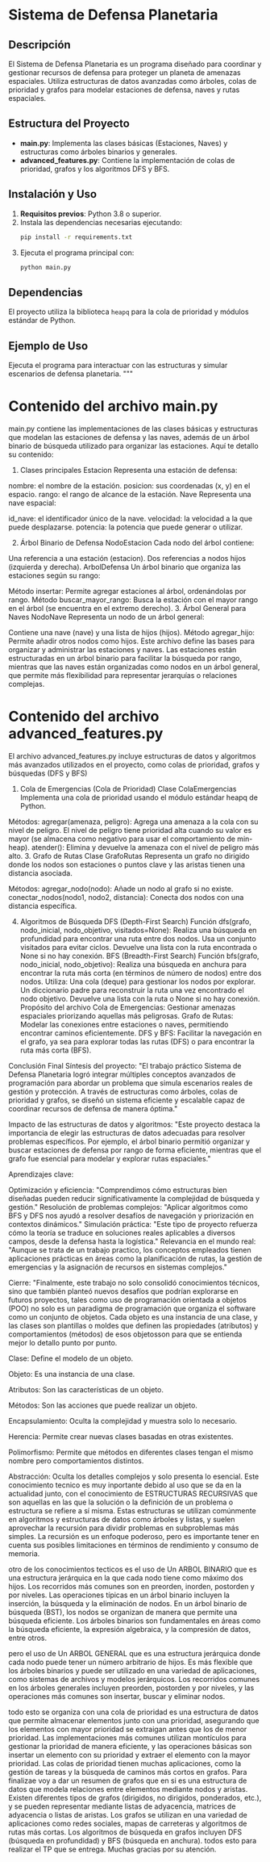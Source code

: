 
# Sistema de Defensa Planetaria

## Descripción
El Sistema de Defensa Planetaria es un programa diseñado para coordinar y gestionar recursos de defensa 
para proteger un planeta de amenazas espaciales. Utiliza estructuras de datos avanzadas como árboles, 
colas de prioridad y grafos para modelar estaciones de defensa, naves y rutas espaciales.

## Estructura del Proyecto
- **main.py**: Implementa las clases básicas (Estaciones, Naves) y estructuras como árboles binarios y generales.
- **advanced_features.py**: Contiene la implementación de colas de prioridad, grafos y los algoritmos DFS y BFS.

## Instalación y Uso
1. **Requisitos previos**: Python 3.8 o superior.
2. Instala las dependencias necesarias ejecutando:
    ```bash
    pip install -r requirements.txt
    ```
3. Ejecuta el programa principal con:
    ```bash
    python main.py
    ```

## Dependencias
El proyecto utiliza la biblioteca `heapq` para la cola de prioridad y módulos estándar de Python.

## Ejemplo de Uso
Ejecuta el programa para interactuar con las estructuras y simular escenarios de defensa planetaria.
"""

# Contenido del archivo main.py
main.py contiene las implementaciones de las clases básicas y estructuras que modelan las estaciones de defensa y las naves, además de un árbol binario de búsqueda utilizado para organizar las estaciones. Aquí te detallo su contenido:

1. Clases principales
Estacion
Representa una estación de defensa:

nombre: el nombre de la estación.
posicion: sus coordenadas (x, y) en el espacio.
rango: el rango de alcance de la estación.
Nave
Representa una nave espacial:

id_nave: el identificador único de la nave.
velocidad: la velocidad a la que puede desplazarse.
potencia: la potencia que puede generar o utilizar.

2. Árbol Binario de Defensa
NodoEstacion
Cada nodo del árbol contiene:

Una referencia a una estación (estacion).
Dos referencias a nodos hijos (izquierda y derecha).
ArbolDefensa
Un árbol binario que organiza las estaciones según su rango:

Método insertar: Permite agregar estaciones al árbol, ordenándolas por rango.
Método buscar_mayor_rango: Busca la estación con el mayor rango en el árbol (se encuentra en el extremo derecho).
3. Árbol General para Naves
NodoNave
Representa un nodo de un árbol general:

Contiene una nave (nave) y una lista de hijos (hijos).
Método agregar_hijo: Permite añadir otros nodos como hijos.
Este archivo define las bases para organizar y administrar las estaciones y naves. Las estaciones están estructuradas en un árbol binario para facilitar la búsqueda por rango, mientras que las naves están organizadas como nodos en un árbol general, que permite más flexibilidad para representar jerarquías o relaciones complejas.

# Contenido del archivo advanced_features.py
El archivo advanced_features.py incluye estructuras de datos y algoritmos más avanzados utilizados en el proyecto, como colas de prioridad, grafos y búsquedas (DFS y BFS)

1. Cola de Emergencias (Cola de Prioridad)
Clase ColaEmergencias
Implementa una cola de prioridad usando el módulo estándar heapq de Python.

Métodos:
agregar(amenaza, peligro): Agrega una amenaza a la cola con su nivel de peligro. El nivel de peligro tiene prioridad alta cuando su valor es mayor (se almacena como negativo para usar el comportamiento de min-heap).
atender(): Elimina y devuelve la amenaza con el nivel de peligro más alto.
3. Grafo de Rutas
Clase GrafoRutas
Representa un grafo no dirigido donde los nodos son estaciones o puntos clave y las aristas tienen una distancia asociada.

Métodos:
agregar_nodo(nodo): Añade un nodo al grafo si no existe.
conectar_nodos(nodo1, nodo2, distancia): Conecta dos nodos con una distancia específica.

4. Algoritmos de Búsqueda
DFS (Depth-First Search)
Función dfs(grafo, nodo_inicial, nodo_objetivo, visitados=None):
Realiza una búsqueda en profundidad para encontrar una ruta entre dos nodos.
Usa un conjunto visitados para evitar ciclos.
Devuelve una lista con la ruta encontrada o None si no hay conexión.
BFS (Breadth-First Search)
Función bfs(grafo, nodo_inicial, nodo_objetivo):
Realiza una búsqueda en anchura para encontrar la ruta más corta (en términos de número de nodos) entre dos nodos.
Utiliza:
Una cola (deque) para gestionar los nodos por explorar.
Un diccionario padre para reconstruir la ruta una vez encontrado el nodo objetivo.
Devuelve una lista con la ruta o None si no hay conexión.
Propósito del archivo
Cola de Emergencias: Gestionar amenazas espaciales priorizando aquellas más peligrosas.
Grafo de Rutas: Modelar las conexiones entre estaciones o naves, permitiendo encontrar caminos eficientemente.
DFS y BFS: Facilitar la navegación en el grafo, ya sea para explorar todas las rutas (DFS) o para encontrar la ruta más corta (BFS).

Conclusión Final
Síntesis del proyecto:
"El trabajo práctico Sistema de Defensa Planetaria logró integrar múltiples conceptos avanzados de programación para abordar un problema que simula escenarios reales de gestión y protección. A través de estructuras como árboles, colas de prioridad y grafos, se diseñó un sistema eficiente y escalable capaz de coordinar recursos de defensa de manera óptima."

Impacto de las estructuras de datos y algoritmos:
"Este proyecto destaca la importancia de elegir las estructuras de datos adecuadas para resolver problemas específicos. Por ejemplo, el árbol binario permitió organizar y buscar estaciones de defensa por rango de forma eficiente, mientras que el grafo fue esencial para modelar y explorar rutas espaciales."

Aprendizajes clave:

Optimización y eficiencia:
"Comprendimos cómo estructuras bien diseñadas pueden reducir significativamente la complejidad de búsqueda y gestión."
Resolución de problemas complejos:
"Aplicar algoritmos como BFS y DFS nos ayudó a resolver desafíos de navegación y priorización en contextos dinámicos."
Simulación práctica:
"Este tipo de proyecto refuerza cómo la teoría se traduce en soluciones reales aplicables a diversos campos, desde la defensa hasta la logística."
Relevancia en el mundo real:
"Aunque se trata de un trabajo practico, los conceptos empleados tienen aplicaciones prácticas en áreas como la planificación de rutas, la gestión de emergencias y la asignación de recursos en sistemas complejos."

Cierre:
"Finalmente, este trabajo no solo consolidó conocimientos técnicos, sino que también planteó nuevos desafíos que podrían explorarse en futuros proyectos,
tales como  uso de programación orientada a objetos (POO) no solo es un paradigma de programación que organiza el software como un conjunto de objetos. Cada objeto es una instancia de una clase, y las clases son plantillas o moldes que definen las propiedades (atributos) y comportamientos (métodos) de esos objetosson para que se entienda mejor lo detallo punto por punto.

Clase: Define el modelo de un objeto.

Objeto: Es una instancia de una clase.

Atributos: Son las características de un objeto.

Métodos: Son las acciones que puede realizar un objeto.

Encapsulamiento: Oculta la complejidad y muestra solo lo necesario.

Herencia: Permite crear nuevas clases basadas en otras existentes.

Polimorfismo: Permite que métodos en diferentes clases tengan el mismo nombre pero comportamientos distintos.

Abstracción: Oculta los detalles complejos y solo presenta lo esencial.
Este conocimiento tecnico es muy inportante debido al uso que se da en la actualidad junto, con el conocimiento de ESTRUCTURAS RECURSIVAS que son aquellas en las que la solución o la definición de un problema o estructura se refiere a sí misma. Estas estructuras se utilizan comúnmente en algoritmos y estructuras de datos como árboles y listas, y suelen aprovechar la recursión para dividir problemas en subproblemas más simples. La recursión es un enfoque poderoso, pero es importante tener en cuenta sus posibles limitaciones en términos de rendimiento y consumo de memoria.

otro de los conocimientos tecticos es el uso de Un ARBOL BINARIO que es una estructura jerárquica en la que cada nodo tiene como máximo dos hijos.
Los recorridos más comunes son en preorden, inorden, postorden y por niveles.
Las operaciones típicas en un árbol binario incluyen la inserción, la búsqueda y la eliminación de nodos.
En un árbol binario de búsqueda (BST), los nodos se organizan de manera que permite una búsqueda eficiente.
Los árboles binarios son fundamentales en áreas como la búsqueda eficiente, la expresión algebraica, y la compresión de datos, entre otros.

pero el uso de Un ARBOL GENERAL que es una estructura jerárquica donde cada nodo puede tener un número arbitrario de hijos. Es más flexible que los árboles binarios y puede ser utilizado en una variedad de aplicaciones, como sistemas de archivos y modelos jerárquicos. Los recorridos comunes en los árboles generales incluyen preorden, postorden y por niveles, y las operaciones más comunes son insertar, buscar y eliminar nodos.

todo esto se organiza con una cola de prioridad es una estructura de datos que permite almacenar elementos junto con una prioridad, asegurando que los elementos con mayor prioridad se extraigan antes que los de menor prioridad. Las implementaciones más comunes utilizan montículos para gestionar la prioridad de manera eficiente, y las operaciones básicas son insertar un elemento con su prioridad y extraer el elemento con la mayor prioridad. Las colas de prioridad tienen muchas aplicaciones, como la gestión de tareas y la búsqueda de caminos más cortos en grafos.
Para finalizae voy a dar un resumen de grafos que en si  es una estructura de datos que modela relaciones entre elementos mediante nodos y aristas. Existen diferentes tipos de grafos (dirigidos, no dirigidos, ponderados, etc.), y se pueden representar mediante listas de adyacencia, matrices de adyacencia o listas de aristas. Los grafos se utilizan en una variedad de aplicaciones como redes sociales, mapas de carreteras y algoritmos de rutas más cortas. Los algoritmos de búsqueda en grafos incluyen DFS (búsqueda en profundidad) y BFS (búsqueda en anchura).
todos esto para realizar el TP que se entrega.
Muchas gracias por su atención.






